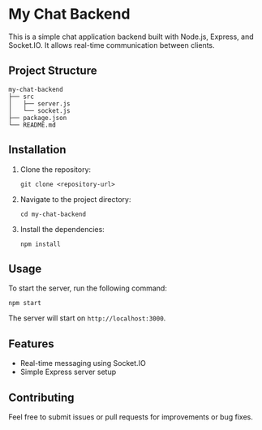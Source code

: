 # My Chat Backend

This is a simple chat application backend built with Node.js, Express, and Socket.IO. It allows real-time communication between clients.

## Project Structure

```
my-chat-backend
├── src
│   ├── server.js
│   └── socket.js
├── package.json
└── README.md
```

## Installation

1. Clone the repository:
   ```
   git clone <repository-url>
   ```

2. Navigate to the project directory:
   ```
   cd my-chat-backend
   ```

3. Install the dependencies:
   ```
   npm install
   ```

## Usage

To start the server, run the following command:
```
npm start
```

The server will start on `http://localhost:3000`.

## Features

- Real-time messaging using Socket.IO
- Simple Express server setup

## Contributing

Feel free to submit issues or pull requests for improvements or bug fixes.
